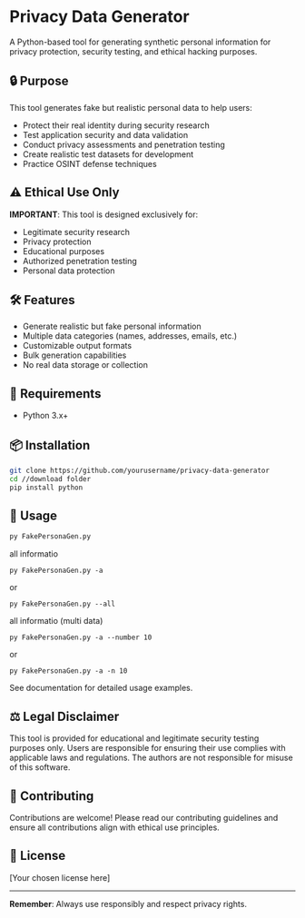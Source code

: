 # Privacy Data Generator

A Python-based tool for generating synthetic personal information for privacy protection, security testing, and ethical hacking purposes.

## 🔒 Purpose

This tool generates fake but realistic personal data to help users:
- Protect their real identity during security research
- Test application security and data validation
- Conduct privacy assessments and penetration testing
- Create realistic test datasets for development
- Practice OSINT defense techniques

## ⚠️ Ethical Use Only

**IMPORTANT**: This tool is designed exclusively for:
- Legitimate security research
- Privacy protection
- Educational purposes
- Authorized penetration testing
- Personal data protection

## 🛠️ Features

- Generate realistic but fake personal information
- Multiple data categories (names, addresses, emails, etc.)
- Customizable output formats
- Bulk generation capabilities
- No real data storage or collection

## 🐍 Requirements

- Python 3.x+

## 📦 Installation

```bash
git clone https://github.com/yourusername/privacy-data-generator
cd //download folder
pip install python
```

## 🚀 Usage

```bash (help)
py FakePersonaGen.py
```
all informatio
``` 
py FakePersonaGen.py -a
```
or
```
py FakePersonaGen.py --all
```
all informatio (multi data)
``` 
py FakePersonaGen.py -a --number 10
```
or
```
py FakePersonaGen.py -a -n 10
```
See documentation for detailed usage examples.

## ⚖️ Legal Disclaimer

This tool is provided for educational and legitimate security testing purposes only. Users are responsible for ensuring their use complies with applicable laws and regulations. The authors are not responsible for misuse of this software.

## 🤝 Contributing

Contributions are welcome! Please read our contributing guidelines and ensure all contributions align with ethical use principles.

## 📄 License

[Your chosen license here]

---

**Remember**: Always use responsibly and respect privacy rights.

